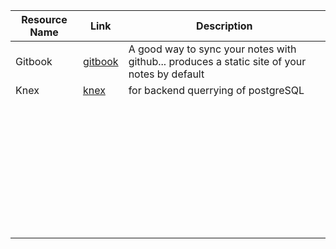 | Resource Name | Link | Description |
|---------------|------|-------------|
|       Gitbook        |  [gitbook](https://app.gitbook.com/invite/potluck-1?invite=-MaZDeZ1U21YsmiAuMaN)    |       A good way to sync your notes with github... produces a static site of your notes by default      |
|       Knex        |   [knex](https://github.com/knex/knex)   |      for backend querrying of postgreSQL       |
|               |      |             |
|               |      |             |
|               |      |             |
|               |      |             |
|               |      |             |
|               |      |             |
|               |      |             |
|               |      |             |
|               |      |             |
|               |      |             |
|               |      |             |
|               |      |             |
|               |      |             |
|               |      |             |
|               |      |             |
|               |      |             |
|               |      |             |
|               |      |             |
|               |      |             |
|               |      |             |
|               |      |             |
|               |      |             |
|               |      |             |
|               |      |             |
|               |      |             |
|               |      |             |
|               |      |             |
|               |      |             |
|               |      |             |
|               |      |             |
|               |      |             |
|               |      |             |
|               |      |             |
|               |      |             |
|               |      |             |
|               |      |             |
|               |      |             |
